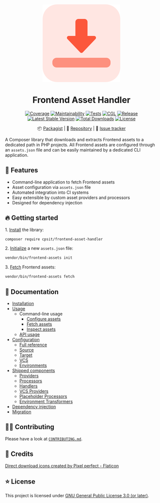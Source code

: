 <div align="center">

![Logo](docs/assets/logo.png)

# Frontend Asset Handler

[![Coverage](https://codecov.io/gh/CPS-IT/frontend-asset-handler/branch/develop/graph/badge.svg?token=P4F5YYWAJX)](https://codecov.io/gh/CPS-IT/frontend-asset-handler)
[![Maintainability](https://api.codeclimate.com/v1/badges/c4b7516380091c1e11a4/maintainability)](https://codeclimate.com/github/CPS-IT/frontend-asset-handler/maintainability)
[![Tests](https://github.com/CPS-IT/frontend-asset-handler/actions/workflows/tests.yaml/badge.svg)](https://github.com/CPS-IT/frontend-asset-handler/actions/workflows/tests.yaml)
[![CGL](https://github.com/CPS-IT/frontend-asset-handler/actions/workflows/cgl.yaml/badge.svg)](https://github.com/CPS-IT/frontend-asset-handler/actions/workflows/cgl.yaml)
[![Release](https://github.com/CPS-IT/frontend-asset-handler/actions/workflows/release.yaml/badge.svg)](https://github.com/CPS-IT/frontend-asset-handler/actions/workflows/release.yaml)
[![Latest Stable Version](http://poser.pugx.org/cpsit/frontend-asset-handler/v)](https://packagist.org/packages/cpsit/frontend-asset-handler)
[![Total Downloads](http://poser.pugx.org/cpsit/frontend-asset-handler/downloads)](https://packagist.org/packages/cpsit/frontend-asset-handler)
[![License](http://poser.pugx.org/cpsit/frontend-asset-handler/license)](LICENSE.md)

:package:&nbsp;[Packagist](https://packagist.org/packages/cpsit/frontend-asset-handler) |
:floppy_disk:&nbsp;[Repository](https://github.com/CPS-IT/frontend-asset-handler) |
:bug:&nbsp;[Issue tracker](https://github.com/CPS-IT/frontend-asset-handler/issues)

</div>

A Composer library that downloads and extracts Frontend assets to a dedicated path in PHP projects.
All Frontend assets are configured through an `assets.json` file and can be easily maintained by
a dedicated CLI application.

## :rocket: Features

* Command-line application to fetch Frontend assets
* Asset configuration via `assets.json` file
* Automated integration into CI systems
* Easy extensible by custom asset providers and processors
* Designed for dependency injection

## :fire: Getting started

1\. [Install](docs/installation.md) the library:

```bash
composer require cpsit/frontend-asset-handler
```

2\. [Initialize](docs/usage/cli-init-config.md) a new `assets.json` file:

```bash
vendor/bin/frontend-assets init
```

3\. [Fetch](docs/usage/cli-fetch-assets.md) Frontend assets:

```bash
vendor/bin/frontend-assets fetch
```

## :book: Documentation

* [Installation](docs/installation.md)
* [Usage](docs/usage/index.md)
  - Command-line usage
    + [Configure assets](docs/usage/cli-config-assets.md)
    + [Fetch assets](docs/usage/cli-fetch-assets.md)
    + [Inspect assets](docs/usage/cli-inspect-assets.md)
  - [API usage](docs/usage/api-usage.md)
* [Configuration](docs/config/index.md)
  - [Full reference](docs/config/full-reference.md)
  - [Source](docs/config/source.md)
  - [Target](docs/config/target.md)
  - [VCS](docs/config/vcs.md)
  - [Environments](docs/config/environments.md)
* [Shipped components](docs/components/index.md)
  - [Providers](docs/components/providers.md)
  - [Processors](docs/components/processors.md)
  - [Handlers](docs/components/handlers.md)
  - [VCS Providers](docs/components/vcs-providers.md)
  - [Placeholder Processors](docs/components/placeholder-processors.md)
  - [Environment Transformers](docs/components/environment-transformers.md)
* [Dependency injection](docs/dependency-injection.md)
* [Migration](docs/migration.md)

## :technologist: Contributing

Please have a look at [`CONTRIBUTING.md`](CONTRIBUTING.md).

## :gem: Credits

[Direct download icons created by Pixel perfect - Flaticon](https://www.flaticon.com/free-icons/direct-download)

## :star: License

This project is licensed under [GNU General Public License 3.0 (or later)](LICENSE.md).
